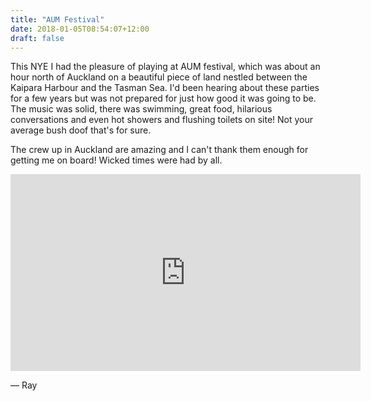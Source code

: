 ```yaml
---
title: "AUM Festival"
date: 2018-01-05T08:54:07+12:00
draft: false
---
```


This NYE I had the pleasure of playing at AUM festival, which was about an hour north of Auckland on a beautiful piece of land nestled between the Kaipara Harbour and the Tasman Sea.
I'd been hearing about these parties for a few years but was not prepared for just how good it was going to be. The music was solid, there was swimming, great food, hilarious conversations and even hot showers and flushing toilets on site! Not your average bush doof that's for sure.

The crew up in Auckland are amazing and I can't thank them enough for getting me on board! Wicked times were had by all.

<iframe width="560" height="315" src="https://www.youtube.com/embed/m9RzrcPGPIE" frameborder="0" gesture="media" allow="encrypted-media" allowfullscreen></iframe>

― Ray